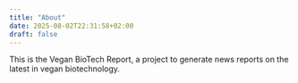 ```yaml
---
title: "About"
date: 2025-08-02T22:31:58+02:00
draft: false
---
```


This is the Vegan BioTech Report, a project to generate news reports on the latest in vegan biotechnology.
